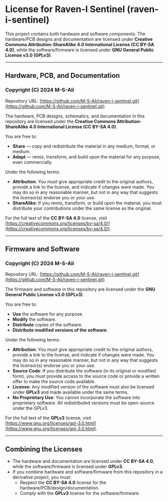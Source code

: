 # License for Raven-I Sentinel (raven-i-sentinel)

This project contains both hardware and software components. The hardware/PCB designs and documentation are licensed under **Creative Commons Attribution-ShareAlike 4.0 International License (CC BY-SA 4.0)**, while the software/firmware is licensed under **GNU General Public License v3.0 (GPLv3)**.

---

## **Hardware, PCB, and Documentation**

### Copyright (C) 2024 M-S-Ali
Repository URL: [https://github.com/M-S-Ali/raven-i-sentinel.git](https://github.com/M-S-Ali/raven-i-sentinel.git)

The hardware, PCB designs, schematics, and documentation in this repository are licensed under the **Creative Commons Attribution-ShareAlike 4.0 International License (CC BY-SA 4.0)**.

You are free to:
- **Share** — copy and redistribute the material in any medium, format, or medium.
- **Adapt** — remix, transform, and build upon the material for any purpose, even commercially.

Under the following terms:
- **Attribution**: You must give appropriate credit to the original authors, provide a link to the license, and indicate if changes were made. You may do so in any reasonable manner, but not in any way that suggests the licensor(s) endorse you or your use.
- **ShareAlike**: If you remix, transform, or build upon the material, you must distribute your contributions under the same license as the original.

For the full text of the **CC BY-SA 4.0** license, visit [https://creativecommons.org/licenses/by-sa/4.0/](https://creativecommons.org/licenses/by-sa/4.0/).

---

## **Firmware and Software**

### Copyright (C) 2024 M-S-Ali  
Repository URL: [https://github.com/M-S-Ali/raven-i-sentinel.git](https://github.com/M-S-Ali/raven-i-sentinel.git)

The firmware and software in this repository are licensed under the **GNU General Public License v3.0 (GPLv3)**.

You are free to:
- **Use** the software for any purpose.
- **Modify** the software.
- **Distribute** copies of the software.
- **Distribute modified versions of the software**.

Under the following terms:
- **Attribution**: You must give appropriate credit to the original authors, provide a link to the license, and indicate if changes were made. You may do so in any reasonable manner, but not in any way that suggests the licensor(s) endorse you or your use.
- **Source Code**: If you distribute the software (in its original or modified form), you must provide access to the source code or provide a written offer to make the source code available.
- **License**: Any modified version of the software must also be licensed under **GPLv3** and made available under the same terms.
- **No Proprietary Use**: You cannot incorporate the software into proprietary software. All redistributed versions must be open-source under the GPLv3.

For the full text of the **GPLv3** license, visit [https://www.gnu.org/licenses/gpl-3.0.html](https://www.gnu.org/licenses/gpl-3.0.html).

---

## **Combining the Licenses**

- The hardware and documentation are licensed under **CC BY-SA 4.0**, while the software/firmware is licensed under **GPLv3**.
- If you combine hardware and software/firmware from this repository in a derivative project, you must:
  - Respect the **CC BY-SA 4.0** license for the hardware/PCB/design/documentation.
  - Comply with the **GPLv3** license for the software/firmware.
